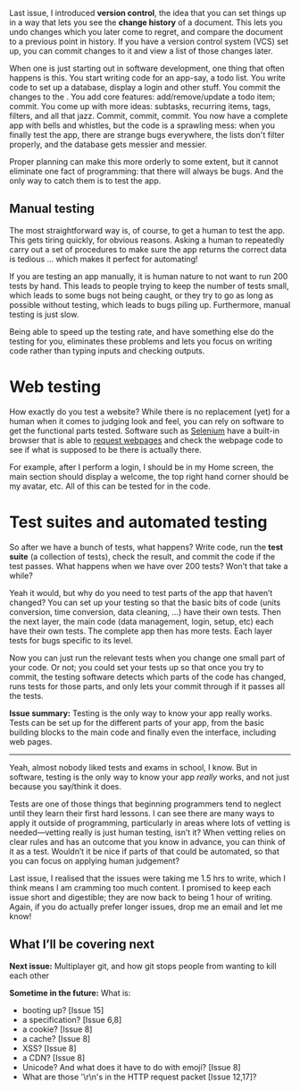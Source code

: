 Last issue, I introduced **version control**, the idea that you can set things up in a way that lets you see the **change history** of a document. This lets you undo changes which you later come to regret, and compare the document to a previous point in history. If you have a version control system (VCS) set up, you can commit changes to it and view a list of those changes later.

When one is just starting out in software development, one thing that often happens is this. You start writing code for an app-say, a todo list. You write code to set up a database, display a login and other stuff. You commit the changes to the . You add core features: add/remove/update a todo item; commit. You come up with more ideas: subtasks, recurring items, tags, filters, and all that jazz. Commit, commit, commit. You now have a complete app with bells and whistles, but the code is a sprawling mess: when you finally test the app, there are strange bugs everywhere, the lists don't filter properly, and the database gets messier and messier.

Proper planning can make this more orderly to some extent, but it cannot eliminate one fact of programming: that there will always be bugs. And the only way to catch them is to test the app.

## Manual testing

The most straightforward way is, of course, to get a human to test the app. This gets tiring quickly, for obvious reasons. Asking a human to repeatedly carry out a set of procedures to make sure the app returns the correct data is tedious … which makes it perfect for automating!

If you are testing an app manually, it is human nature to not want to run 200 tests by hand. This leads to people trying to keep the number of tests small, which leads to some bugs not being caught, or they try to go as long as possible without testing, which leads to bugs piling up. Furthermore, manual testing is just slow.

Being able to speed up the testing rate, and have something else do the testing for you, eliminates these problems and lets you focus on writing code rather than typing inputs and checking outputs.

# Web testing

How exactly do you test a website? While there is no replacement (yet) for a human when it comes to judging look and feel, you can rely on software to get the functional parts tested. Software such as [Selenium](https://www.seleniumhq.org/) have a built-in browser that is able to [request webpages](https://buttondown.email/laymansguide/archive/a6941efd-86bf-4fd8-92c9-009fe14a8c2a) and check the webpage code to see if what is supposed to be there is actually there.

For example, after I perform a login, I should be in my Home screen, the main section should display a welcome, the top right hand corner should be my avatar, etc. All of this can be tested for in the code.

# Test suites and automated testing

So after we have a bunch of tests, what happens? Write code, run the **test suite** (a collection of tests), check the result, and commit the code if the test passes. What happens when we have over 200 tests? Won’t that take a while?

Yeah it would, but why do you need to test parts of the app that haven’t changed? You can set up your testing so that the basic bits of code (units conversion, time conversion, data cleaning, …) have their own tests. Then the next layer, the main code (data management, login, setup, etc) each have their own tests. The complete app then has more tests. Each layer tests for bugs specific to its level.

Now you can just run the relevant tests when you change one small part of your code. Or not; you could set your tests up so that once you try to commit, the testing software detects which parts of the code has changed, runs tests for those parts, and only lets your commit through if it passes all the tests.

**Issue summary:** Testing is the only way to know your app really works. Tests can be set up for the different parts of your app, from the basic building blocks to the main code and finally even the interface, including web pages.

<hr/>

Yeah, almost nobody liked tests and exams in school, I know. But in software, testing is the only way to know your app *really* works, and not just because you say/think it does.

Tests are one of those things that beginning programmers tend to neglect until they learn their first hard lessons. I can see there are many ways to apply it outside of programming, particularly in areas where lots of vetting is needed—vetting really is just human testing, isn’t it? When vetting relies on clear rules and has an outcome that you know in advance, you can think of it as a test. Wouldn’t it be nice if parts of that could be automated, so that you can focus on applying human judgement?

Last issue, I realised that the issues were taking me 1.5 hrs to write, which I think means I am cramming too much content. I promised to keep each issue short and digestible; they are now back to being 1 hour of writing. Again, if you do actually prefer longer issues, drop me an email and let me know!

## What I’ll be covering next

**Next issue:** Multiplayer git, and how git stops people from wanting to kill each other

**Sometime in the future:** What is:

- booting up? [Issue 15]
- a specification? [Issue 6,8]
- a cookie? [Issue 8]
- a cache? [Issue 8]
- XSS? [Issue 8]
- a CDN? [Issue 8]
- Unicode? And what does it have to do with emoji? [Issue 8]
- What are those '\r\n's in the HTTP request packet [Issue 12,17]?

